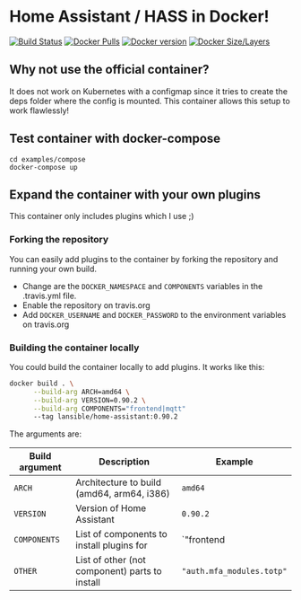 # Home Assistant / HASS in Docker!

[![Build Status](https://cloud.drone.io/api/badges/LANsible/docker-home-assistant/status.svg)](https://cloud.drone.io/LANsible/docker-home-assistant)
[![Docker Pulls](https://img.shields.io/docker/pulls/lansible/home-assistant.svg)](https://hub.docker.com/r/lansible/hoem-assistant)
[![Docker version](https://images.microbadger.com/badges/version/lansible/home-assistant:master-arm64.svg)](https://microbadger.com/images/lansible/home-assistant:master-arm64)
[![Docker Size/Layers](https://images.microbadger.com/badges/image/lansible/home-assistant:master-arm64.svg)](https://microbadger.com/images/lansible/home-assistant:latest)

## Why not use the official container?

It does not work on Kubernetes with a configmap since it tries to create the deps folder where the config is mounted.
This container allows this setup to work flawlessly!

## Test container with docker-compose

```
cd examples/compose
docker-compose up
```

## Expand the container with your own plugins

This container only includes plugins which I use ;)

### Forking the repository

You can easily add plugins to the container by forking the repository and running your own build.

* Change are the `DOCKER_NAMESPACE` and `COMPONENTS` variables in the .travis.yml file.
* Enable the repository on travis.org
* Add `DOCKER_USERNAME` and `DOCKER_PASSWORD` to the environment variables on travis.org

### Building the container locally

You could build the container locally to add plugins. It works like this:

```bash
docker build . \
      --build-arg ARCH=amd64 \
      --build-arg VERSION=0.90.2 \
      --build-arg COMPONENTS="frontend|mqtt"
      --tag lansible/home-assistant:0.90.2
```
The arguments are:

| Build argument | Description                                    | Example                   |
|----------------|------------------------------------------------|---------------------------|
| `ARCH`         | Architecture to build (amd64, arm64, i386)     | `amd64`                   |
| `VERSION`      | Version of Home Assistant                      | `0.90.2`                  |
| `COMPONENTS`   | List of components to install plugins for      | `"frontend|mqtt"`         |
| `OTHER`        | List of other (not component) parts to install | `"auth.mfa_modules.totp"` |
